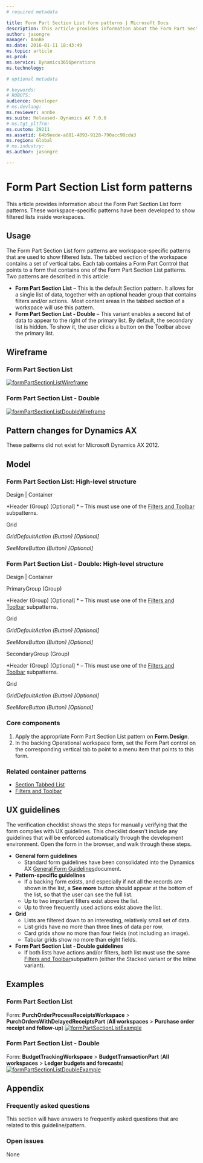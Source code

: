 ```yaml
---
# required metadata

title: Form Part Section List form patterns | Microsoft Docs
description: This article provides information about the Form Part Section List form patterns. These workspace-specific patterns have been developed to show filtered lists inside workspaces.
author: jasongre
manager: AnnBe
ms.date: 2016-01-11 18:43:49
ms.topic: article
ms.prod: 
ms.service: Dynamics365Operations
ms.technology: 

# optional metadata

# keywords: 
# ROBOTS: 
audience: Developer
# ms.devlang: 
ms.reviewer: annbe
ms.suite: Released- Dynamics AX 7.0.0
# ms.tgt_pltfrm: 
ms.custom: 29211
ms.assetid: 64b9eede-a881-4893-9128-790acc90cda3
ms.region: Global
# ms.industry: 
ms.author: jasongre

---
```


# Form Part Section List form patterns

This article provides information about the Form Part Section List form patterns. These workspace-specific patterns have been developed to show filtered lists inside workspaces.

Usage
-----

The Form Part Section List form patterns are workspace-specific patterns that are used to show filtered lists. The tabbed section of the workspace contains a set of vertical tabs. Each tab contains a Form Part Control that points to a form that contains one of the Form Part Section List patterns. Two patterns are described in this article:

-   **Form Part Section List** – This is the default Section pattern. It allows for a single list of data, together with an optional header group that contains filters and/or actions.  Most content areas in the tabbed section of a workspace will use this pattern.
-   **Form Part Section List - Double** – This variant enables a second list of data to appear to the right of the primary list. By default, the secondary list is hidden. To show it, the user clicks a button on the Toolbar above the primary list.

## Wireframe
### Form Part Section List

[![formPartSectionListWireframe](./media/formpartsectionlistwireframe.png)](./media/formpartsectionlistwireframe.png)

### Form Part Section List - Double

[![formPartSectionListDoubleWireframe](./media/formpartsectionlistdoublewireframe.png)](./media/formpartsectionlistdoublewireframe.png)

## Pattern changes for Dynamics AX
These patterns did not exist for Microsoft Dynamics AX 2012.

## Model
### Form Part Section List: High-level structure

Design | Container

*Header (Group) \[Optional\] * – This must use one of the [Filters and Toolbar](https://docs.microsoft.com/en-us/dynamics365/operations/dev-itpro/user-interface/filters-and-toolbar-subpattern) subpatterns.

Grid

*GridDefaultAction (Button) \[Optional\]*

*SeeMoreButton (Button) \[Optional\]*

### Form Part Section List - Double: High-level structure

Design | Container

PrimaryGroup (Group)

*Header (Group) \[Optional\] * – This must use one of the [Filters and Toolbar](https://docs.microsoft.com/en-us/dynamics365/operations/dev-itpro/user-interface/filters-and-toolbar-subpattern) subpatterns.

Grid

*GridDefaultAction (Button) \[Optional\]*

*SeeMoreButton (Button) \[Optional\]*

SecondaryGroup (Group)

*Header (Group) \[Optional\] * – This must use one of the [Filters and Toolbar](https://docs.microsoft.com/en-us/dynamics365/operations/dev-itpro/user-interface/filters-and-toolbar-subpattern) subpatterns.

Grid

*GridDefaultAction (Button) \[Optional\]*

*SeeMoreButton (Button) \[Optional\]*

### Core components

1.  Apply the appropriate Form Part Section List pattern on **Form.Design**.
2.  In the backing Operational workspace form, set the Form Part control on the corresponding vertical tab to point to a menu item that points to this form.

### Related container patterns

-   [Section Tabbed List](https://docs.microsoft.com/en-us/dynamics365/operations/dev-itpro/user-interface/section-tabbed-list-subpattern)
-   [Filters and Toolbar](https://docs.microsoft.com/en-us/dynamics365/operations/dev-itpro/user-interface/filters-and-toolbar-subpattern)

## UX guidelines
The verification checklist shows the steps for manually verifying that the form complies with UX guidelines. This checklist doesn't include any guidelines that will be enforced automatically through the development environment. Open the form in the browser, and walk through these steps.

-   **General form guidelines**
    -   Standard form guidelines have been consolidated into the Dynamics AX [General Form Guidelines](https://docs.microsoft.com/en-us/dynamics365/operations/dev-itpro/user-interface/general-form-guidelines)document.
-   **Pattern-specific guidelines**
    -   If a backing form exists, and especially if not all the records are shown in the list, a **See more** button should appear at the bottom of the list, so that the user can see the full list.
    -   Up to two important filters exist above the list.
    -   Up to three frequently used actions exist above the list.
-   **Grid**
    -   Lists are filtered down to an interesting, relatively small set of data.
    -   List grids have no more than three lines of data per row.
    -   Card grids show no more than four fields (not including an image).
    -   Tabular grids show no more than eight fields.
-   **Form Part Section List - Double guidelines**
    -   If both lists have actions and/or filters, both list must use the same [Filters and Toolbar](https://docs.microsoft.com/en-us/dynamics365/operations/dev-itpro/user-interface/filters-and-toolbar-subpattern)subpattern (either the Stacked variant or the Inline variant).

## Examples
### Form Part Section List

Form: **PurchOrderProcessReceiptsWorkspace** &gt; **PurchOrdersWithDelayedReceiptsPart** (**All workspaces** &gt; **Purchase order receipt and follow-up**) [![formPartSectionListExample](./media/formpartsectionlistexample.png)](./media/formpartsectionlistexample.png)

### Form Part Section List - Double

Form: **BudgetTrackingWorkspace** &gt; **BudgetTransactionPart** (**All workspaces** &gt; **Ledger budgets and forecasts**) [![formPartSectionListDoubleExample](./media/formpartsectionlistdoubleexample.png)](./media/formpartsectionlistdoubleexample.png)

## Appendix
### Frequently asked questions

This section will have answers to frequently asked questions that are related to this guideline/pattern.

### Open issues

None

